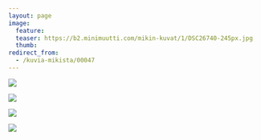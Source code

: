 ```yaml
---
layout: page
image:
  feature:
  teaser: https://b2.minimuutti.com/mikin-kuvat/1/DSC26740-245px.jpg
  thumb:
redirect_from:
  - /kuvia-mikista/00047
---
```


![](https://b2.minimuutti.com/mikin-kuvat/1/DSC26928-800px.jpg)

![](https://b2.minimuutti.com/mikin-kuvat/1/DSC26923-800px.jpg)

![](https://b2.minimuutti.com/mikin-kuvat/1/DSC26761-800px.jpg)

![](https://b2.minimuutti.com/mikin-kuvat/1/DSC26740-800px.jpg)
